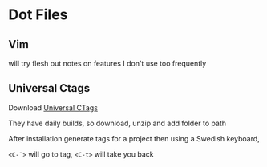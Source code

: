 # Dot Files

## Vim

will try flesh out notes on features I don't use too frequently

## Universal Ctags

Download [Universal CTags](https://ctags.io/)

They have daily builds, so download, unzip and add folder to path

After installation generate tags for a project then using a Swedish keyboard,

`<C-¨>` will go to tag, `<C-t>` will take you back

